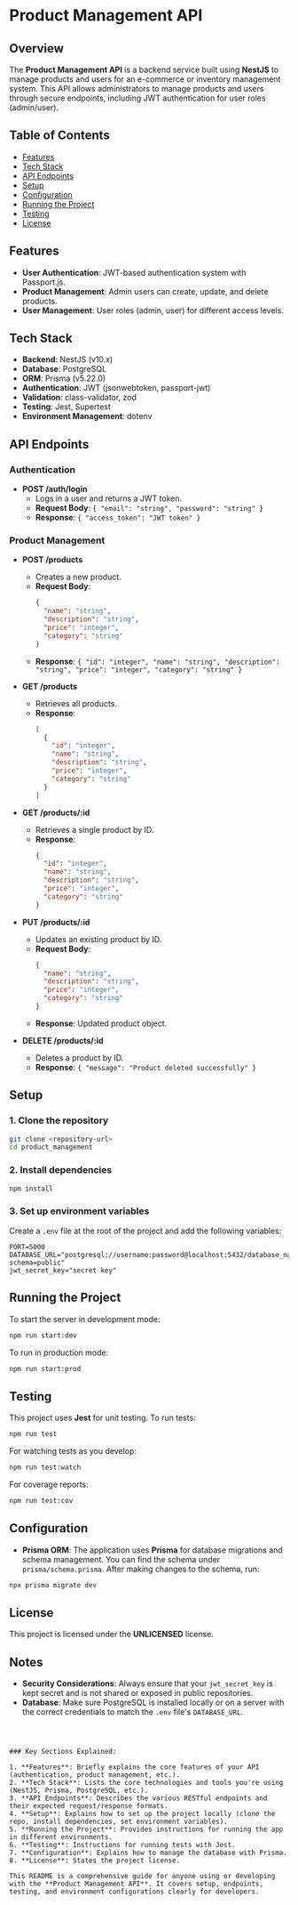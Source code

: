 
# Product Management API

## Overview

The **Product Management API** is a backend service built using **NestJS** to manage products and users for an e-commerce or inventory management system. This API allows administrators to manage products and users through secure endpoints, including JWT authentication for user roles (admin/user).



## Table of Contents
- [Features](#features)
- [Tech Stack](#tech-stack)
- [API Endpoints](#api-endpoints)
- [Setup](#setup)
- [Configuration](#configuration)
- [Running the Project](#running-the-project)
- [Testing](#testing)
- [License](#license)



## Features
- **User Authentication**: JWT-based authentication system with Passport.js.
- **Product Management**: Admin users can create, update, and delete products.
- **User Management**: User roles (admin, user) for different access levels.



## Tech Stack
- **Backend**: NestJS (v10.x)
- **Database**: PostgreSQL
- **ORM**: Prisma (v5.22.0)
- **Authentication**: JWT (jsonwebtoken, passport-jwt)
- **Validation**: class-validator, zod
- **Testing**: Jest, Supertest
- **Environment Management**: dotenv



## API Endpoints

### Authentication
- **POST /auth/login**
    - Logs in a user and returns a JWT token.
    - **Request Body**: `{ "email": "string", "password": "string" }`
    - **Response**: `{ "access_token": "JWT token" }`

### Product Management
- **POST /products**
    - Creates a new product.
    - **Request Body**:
        ```json
        {
          "name": "string",
          "description": "string",
          "price": "integer",
          "category": "string"
        }
        ```
    - **Response**: `{ "id": "integer", "name": "string", "description": "string", "price": "integer", "category": "string" }`

- **GET /products**
    - Retrieves all products.
    - **Response**: 
        ```json
        [
          {
            "id": "integer",
            "name": "string",
            "description": "string",
            "price": "integer",
            "category": "string"
          }
        ]
        ```

- **GET /products/:id**
    - Retrieves a single product by ID.
    - **Response**:
        ```json
        {
          "id": "integer",
          "name": "string",
          "description": "string",
          "price": "integer",
          "category": "string"
        }
        ```

- **PUT /products/:id**
    - Updates an existing product by ID.
    - **Request Body**:
        ```json
        {
          "name": "string",
          "description": "string",
          "price": "integer",
          "category": "string"
        }
        ```
    - **Response**: Updated product object.

- **DELETE /products/:id**
    - Deletes a product by ID.
    - **Response**: `{ "message": "Product deleted successfully" }`



## Setup

### 1. Clone the repository

```bash
git clone <repository-url>
cd product_management
```

### 2. Install dependencies

```bash
npm install
```

### 3. Set up environment variables

Create a `.env` file at the root of the project and add the following variables:

```plaintext
PORT=5000
DATABASE_URL="postgresql://username:password@localhost:5432/database_name?schema=public"
jwt_secret_key="secret key"
```



## Running the Project

To start the server in development mode:

```bash
npm run start:dev
```

To run in production mode:

```bash
npm run start:prod
```



## Testing

This project uses **Jest** for unit testing. To run tests:

```bash
npm run test
```

For watching tests as you develop:

```bash
npm run test:watch
```

For coverage reports:

```bash
npm run test:cov
```



## Configuration

- **Prisma ORM**: The application uses **Prisma** for database migrations and schema management. You can find the schema under `prisma/schema.prisma`. After making changes to the schema, run:

```bash
npx prisma migrate dev
```



## License

This project is licensed under the **UNLICENSED** license.



## Notes

- **Security Considerations**: Always ensure that your `jwt_secret_key` is kept secret and is not shared or exposed in public repositories.
- **Database**: Make sure PostgreSQL is installed locally or on a server with the correct credentials to match the `.env` file's `DATABASE_URL`.
```



### Key Sections Explained:

1. **Features**: Briefly explains the core features of your API (authentication, product management, etc.).
2. **Tech Stack**: Lists the core technologies and tools you're using (NestJS, Prisma, PostgreSQL, etc.).
3. **API Endpoints**: Describes the various RESTful endpoints and their expected request/response formats.
4. **Setup**: Explains how to set up the project locally (clone the repo, install dependencies, set environment variables).
5. **Running the Project**: Provides instructions for running the app in different environments.
6. **Testing**: Instructions for running tests with Jest.
7. **Configuration**: Explains how to manage the database with Prisma.
8. **License**: States the project license.

This README is a comprehensive guide for anyone using or developing with the **Product Management API**. It covers setup, endpoints, testing, and environment configurations clearly for developers.